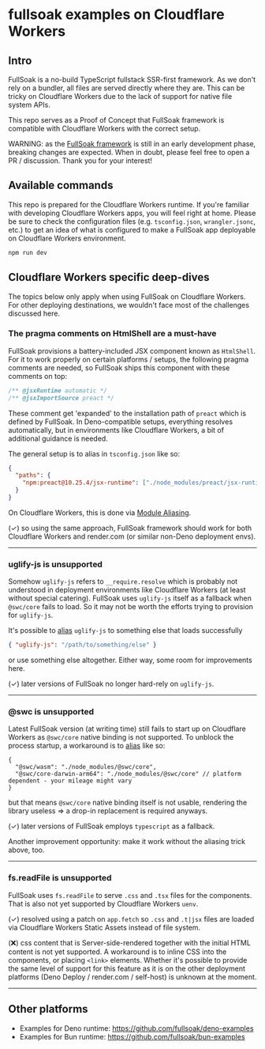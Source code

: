 # fullsoak examples on Cloudflare Workers

## Intro

FullSoak is a no-build TypeScript fullstack SSR-first framework. As we don't
rely on a bundler, all files are served directly where they are. This can be
tricky on Cloudflare Workers due to the lack of support for native file system
APIs.

This repo serves as a Proof of Concept that FullSoak framework is compatible
with Cloudflare Workers with the correct setup.

WARNING: as the [FullSoak framework](https://jsr.io/@fullsoak/fullsoak) is still
in an early development phase, breaking changes are expected. When in doubt,
please feel free to open a PR / discussion. Thank you for your interest!

## Available commands

This repo is prepared for the Cloudflare Workers runtime. If you're familiar
with developing Cloudflare Workers apps, you will feel right at home. Please be
sure to check the configuration files (e.g. `tsconfig.json`, `wrangler.jsonc`,
etc.) to get an idea of what is configured to make a FullSoak app deployable on
Cloudflare Workers environment.

```bash
npm run dev
```

## Cloudflare Workers specific deep-dives

The topics below only apply when using FullSoak on Cloudflare Workers. For other
deploying destinations, we wouldn't face most of the challenges discussed here.

### The pragma comments on HtmlShell are a must-have

FullSoak provisions a battery-included JSX component known as `HtmlShell`. For
it to work properly on certain platforms / setups, the following pragma comments
are needed, so FullSoak ships this component with these comments on top:

```ts
/** @jsxRuntime automatic */
/** @jsxImportSource preact */
```

These comment get 'expanded' to the installation path of `preact` which is
defined by FullSoak. In Deno-compatible setups, everything resolves
automatically, but in environments like Cloudflare Workers, a bit of additional
guidance is needed.

The general setup is to alias in `tsconfig.json` like so:

```json
{
  "paths": {
    "npm:preact@10.25.4/jsx-runtime": ["./node_modules/preact/jsx-runtime"]
  }
}
```

On Cloudflare Workers, this is done via
[Module Aliasing](https://developers.cloudflare.com/workers/wrangler/configuration/#module-aliasing).

(✓) so using the same approach, FullSoak framework should work for both
Cloudflare Workers and render.com (or similar non-Deno deployment envs).

---

### uglify-js is unsupported

Somehow `uglify-js` refers to `__require.resolve` which is probably not
understood in deployment environments like Cloudflare Workers (at least without
special catering). FullSoak uses `uglify-js` itself as a fallback when
`@swc/core` fails to load. So it may not be worth the efforts trying to
provision for `uglify-js`.

It's possible to
[alias](https://developers.cloudflare.com/workers/wrangler/configuration/#module-aliasing)
`uglify-js` to something else that loads successfully

```json
{ "uglify-js": "/path/to/something/else" }
```

or use something else altogether. Either way, some room for improvements here.

(✓) later versions of FullSoak no longer hard-rely on `uglify-js`.

---

### @swc is unsupported

Latest FullSoak version (at writing time) still fails to start up on Cloudflare
Workers as `@swc/core` native binding is not supported. To unblock the process
startup, a workaround is to
[alias](https://developers.cloudflare.com/workers/wrangler/configuration/#module-aliasing)
like so:

```jsonc
{
  "@swc/wasm": "./node_modules/@swc/core",
  "@swc/core-darwin-arm64": "./node_modules/@swc/core" // platform dependent - your mileage might vary
}
```

but that means `@swc/core` native binding itself is not usable, rendering the
library useless => a drop-in replacement is required anyways.

(✓) later versions of FullSoak employs `typescript` as a fallback.

Another improvement opportunity: make it work without the aliasing trick above,
too.

---

### fs.readFile is unsupported

FullSoak uses `fs.readFile` to serve `.css` and `.tsx` files for the components.
That is also not yet supported by Cloudflare Workers `uenv`.

(✓) resolved using a patch on `app.fetch` so `.css` and `.t|jsx` files are
loaded via Cloudflare Workers Static Assets instead of file system.

(❌) css content that is Server-side-rendered together with the initial HTML
content is not yet supported. A workaround is to inline CSS into the components,
or placing `<link>` elements. Whether it's possible to provide the same level of
support for this feature as it is on the other deployment platforms (Deno Deploy
/ render.com / self-host) is unknown at the moment.

---

## Other platforms

- Examples for Deno runtime: https://github.com/fullsoak/deno-examples
- Examples for Bun runtime: https://github.com/fullsoak/bun-examples
